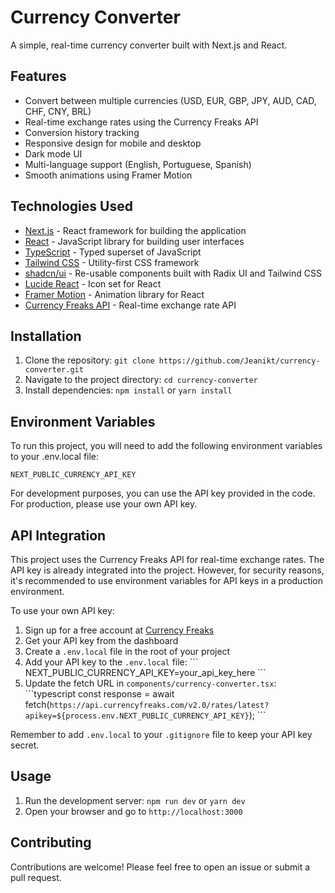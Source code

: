 # Currency Converter

A simple, real-time currency converter built with Next.js and React.

## Features

- Convert between multiple currencies (USD, EUR, GBP, JPY, AUD, CAD, CHF, CNY, BRL)
- Real-time exchange rates using the Currency Freaks API
- Conversion history tracking
- Responsive design for mobile and desktop
- Dark mode UI
- Multi-language support (English, Portuguese, Spanish)
- Smooth animations using Framer Motion

## Technologies Used

- [Next.js](https://nextjs.org/) - React framework for building the application
- [React](https://reactjs.org/) - JavaScript library for building user interfaces
- [TypeScript](https://www.typescriptlang.org/) - Typed superset of JavaScript
- [Tailwind CSS](https://tailwindcss.com/) - Utility-first CSS framework
- [shadcn/ui](https://ui.shadcn.com/) - Re-usable components built with Radix UI and Tailwind CSS
- [Lucide React](https://lucide.dev/) - Icon set for React
- [Framer Motion](https://www.framer.com/motion/) - Animation library for React
- [Currency Freaks API](https://currencyfreaks.com/) - Real-time exchange rate API

## Installation

1. Clone the repository: `git clone https://github.com/Jeanikt/currency-converter.git`
2. Navigate to the project directory: `cd currency-converter`
3. Install dependencies: `npm install` or `yarn install`

## Environment Variables

To run this project, you will need to add the following environment variables to your .env.local file:

`NEXT_PUBLIC_CURRENCY_API_KEY`

For development purposes, you can use the API key provided in the code. For production, please use your own API key.

## API Integration

This project uses the Currency Freaks API for real-time exchange rates. The API key is already integrated into the project. However, for security reasons, it's recommended to use environment variables for API keys in a production environment.

To use your own API key:

1. Sign up for a free account at [Currency Freaks](https://currencyfreaks.com/)
2. Get your API key from the dashboard
3. Create a `.env.local` file in the root of your project
4. Add your API key to the `.env.local` file:
   \`\`\`
   NEXT_PUBLIC_CURRENCY_API_KEY=your_api_key_here
   \`\`\`
5. Update the fetch URL in `components/currency-converter.tsx`:
   \`\`\`typescript
   const response = await fetch(`https://api.currencyfreaks.com/v2.0/rates/latest?apikey=${process.env.NEXT_PUBLIC_CURRENCY_API_KEY}`);
   \`\`\`

Remember to add `.env.local` to your `.gitignore` file to keep your API key secret.

## Usage

1. Run the development server: `npm run dev` or `yarn dev`
2. Open your browser and go to `http://localhost:3000`

## Contributing

Contributions are welcome! Please feel free to open an issue or submit a pull request.


